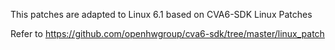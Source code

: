 This patches are adapted to Linux 6.1 based on CVA6-SDK Linux Patches 

Refer to https://github.com/openhwgroup/cva6-sdk/tree/master/linux_patch 